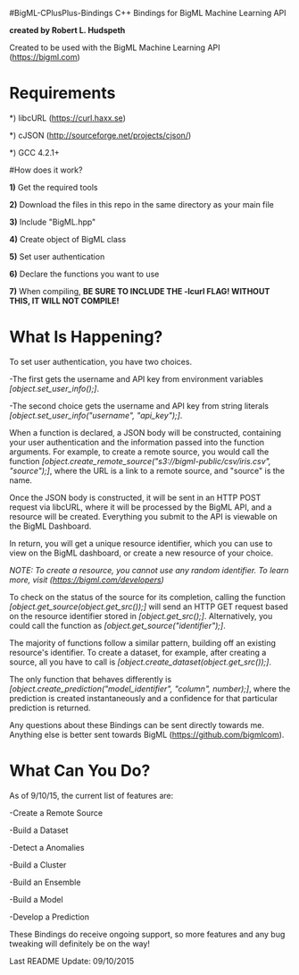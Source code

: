 #BigML-CPlusPlus-Bindings
C++ Bindings for BigML Machine Learning API

<b>created by Robert L. Hudspeth</b>

Created to be used with the BigML Machine Learning API (https://bigml.com)

# Requirements
*) libcURL (https://curl.haxx.se)

*) cJSON (http://sourceforge.net/projects/cjson/)

*) GCC 4.2.1+

#How does it work? 

<b>1)</b> Get the required tools

<b>2)</b> Download the files in this repo in the same directory as your main file

<b>3)</b> Include "BigML.hpp"

<b>4)</b> Create object of BigML class

<b>5)</b> Set user authentication

<b>6)</b> Declare the functions you want to use

<b>7)</b> When compiling, <b>BE SURE TO INCLUDE THE -lcurl FLAG! WITHOUT THIS, IT WILL NOT COMPILE!</b>

# What Is Happening?

To set user authentication, you have two choices. 

  -The first gets the username and API key from environment variables <i>[object.set_user_info();]</i>. 
  
  -The second choice gets the username and API key from string literals <i>[object.set_user_info("username", "api_key");]</i>.

When a function is declared, a JSON body will be constructed, containing your user authentication and the information passed into the function arguments. For example, to create a remote source, you would call the function <i>[object.create_remote_source("s3://bigml-public/csv/iris.csv", "source");]</i>, where the URL is a link to a remote source, and "source" is the name.

Once the JSON body is constructed, it will be sent in an HTTP POST request via libcURL, where it will be processed by the BigML API, and a resource will be created. Everything you submit to the API is viewable on the BigML Dashboard. 

In return, you will get a unique resource identifier, which you can use to view on the BigML dashboard, or create a new resource of your choice.

<i>NOTE: To create a resource, you cannot use any random identifier. To learn more, visit (https://bigml.com/developers)</i>

To check on the status of the source for its completion, calling the function <i>[object.get_source(object.get_src());]</i> will send an HTTP GET request based on the resource identifier stored in <i>[object.get_src();]</i>. Alternatively, you could call the function as <i>[object.get_source("identifier");]</i>.

The majority of functions follow a similar pattern, building off an existing resource's identifier. To create a dataset, for example, after creating a source, all you have to call is <i>[object.create_dataset(object.get_src());]</i>.

The only function that behaves differently is <i>[object.create_prediction("model_identifier", "column", number);]</i>, where the prediction is created instantaneously and a confidence for that particular prediction is returned.

Any questions about these Bindings can be sent directly towards me. Anything else is better sent towards BigML (https://github.com/bigmlcom).

# What Can You Do?

As of 9/10/15, the current list of features are:

-Create a Remote Source

-Build a Dataset

-Detect a Anomalies

-Build a Cluster

-Build an Ensemble

-Build a Model

-Develop a Prediction

These Bindings do receive ongoing support, so more features and any bug tweaking will definitely be on the way!

Last README Update: 09/10/2015
